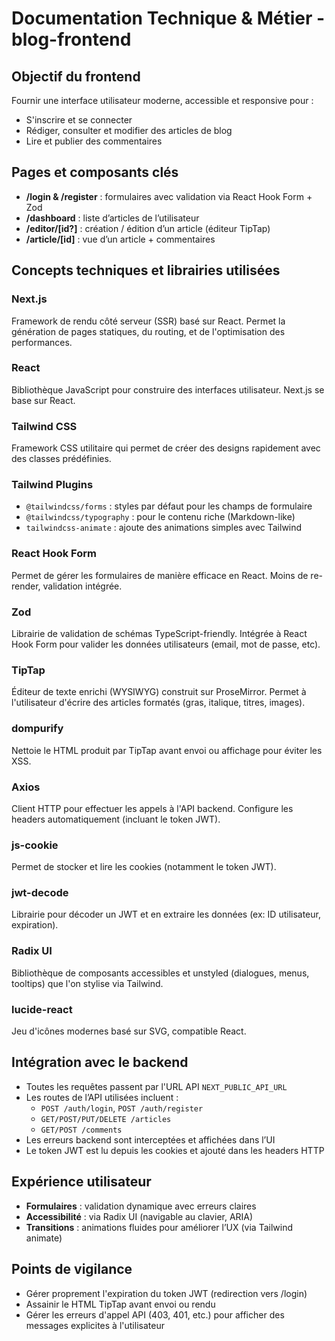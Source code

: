 # Documentation Technique & Métier - blog-frontend

## Objectif du frontend

Fournir une interface utilisateur moderne, accessible et responsive pour :

- S'inscrire et se connecter
- Rédiger, consulter et modifier des articles de blog
- Lire et publier des commentaires

## Pages et composants clés

- **/login & /register** : formulaires avec validation via React Hook Form + Zod
- **/dashboard** : liste d’articles de l’utilisateur
- **/editor/[id?]** : création / édition d’un article (éditeur TipTap)
- **/article/[id]** : vue d’un article + commentaires

## Concepts techniques et librairies utilisées

### Next.js

Framework de rendu côté serveur (SSR) basé sur React. Permet la génération de pages statiques, du routing, et de l'optimisation des performances.

### React

Bibliothèque JavaScript pour construire des interfaces utilisateur. Next.js se base sur React.

### Tailwind CSS

Framework CSS utilitaire qui permet de créer des designs rapidement avec des classes prédéfinies.

### Tailwind Plugins

- `@tailwindcss/forms` : styles par défaut pour les champs de formulaire
- `@tailwindcss/typography` : pour le contenu riche (Markdown-like)
- `tailwindcss-animate` : ajoute des animations simples avec Tailwind

### React Hook Form

Permet de gérer les formulaires de manière efficace en React. Moins de re-render, validation intégrée.

### Zod

Librairie de validation de schémas TypeScript-friendly. Intégrée à React Hook Form pour valider les données utilisateurs (email, mot de passe, etc).

### TipTap

Éditeur de texte enrichi (WYSIWYG) construit sur ProseMirror. Permet à l'utilisateur d'écrire des articles formatés (gras, italique, titres, images).

### dompurify

Nettoie le HTML produit par TipTap avant envoi ou affichage pour éviter les XSS.

### Axios

Client HTTP pour effectuer les appels à l'API backend. Configure les headers automatiquement (incluant le token JWT).

### js-cookie

Permet de stocker et lire les cookies (notamment le token JWT).

### jwt-decode

Librairie pour décoder un JWT et en extraire les données (ex: ID utilisateur, expiration).

### Radix UI

Bibliothèque de composants accessibles et unstyled (dialogues, menus, tooltips) que l'on stylise via Tailwind.

### lucide-react

Jeu d'icônes modernes basé sur SVG, compatible React.

## Intégration avec le backend

- Toutes les requêtes passent par l'URL API `NEXT_PUBLIC_API_URL`
- Les routes de l’API utilisées incluent :
  - `POST /auth/login`, `POST /auth/register`
  - `GET/POST/PUT/DELETE /articles`
  - `GET/POST /comments`
- Les erreurs backend sont interceptées et affichées dans l’UI
- Le token JWT est lu depuis les cookies et ajouté dans les headers HTTP

## Expérience utilisateur

- **Formulaires** : validation dynamique avec erreurs claires
- **Accessibilité** : via Radix UI (navigable au clavier, ARIA)
- **Transitions** : animations fluides pour améliorer l’UX (via Tailwind animate)

## Points de vigilance

- Gérer proprement l'expiration du token JWT (redirection vers /login)
- Assainir le HTML TipTap avant envoi ou rendu
- Gérer les erreurs d'appel API (403, 401, etc.) pour afficher des messages explicites à l'utilisateur
